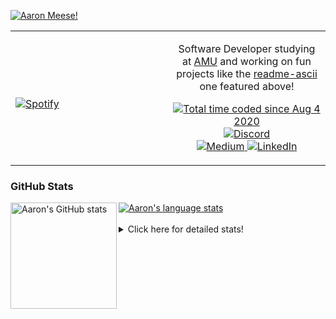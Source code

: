 [![Aaron Meese!](https://user-images.githubusercontent.com/17814535/88975338-a2aabf00-d27f-11ea-963f-8a19608716b4.png)](https://github.com/ajmeese7/readme-ascii "README ASCII")

<!-- Modified from project here: https://github.com/novatorem/novatorem -->
<table width="100%"> 
  <tr>
  <td width="50%">
      
&nbsp; <br> [![Spotify](https://ajmeese7.vercel.app/api/spotify)](https://open.spotify.com/user/ajmeese)

  </td>
  <td width="50%">
    <p align="center">
    Software Developer studying at <a href="https://www.amu.apus.edu/">AMU</a> and working on fun 
    projects like the <a href="https://github.com/ajmeese7/readme-ascii">readme-ascii</a> one featured above!
    </p>
    <p align="center">
      <a href="https://wakatime.com/@f726891d-3b02-46cd-9b60-e8c59f9e2b14">
        <img src="https://wakatime.com/badge/user/f726891d-3b02-46cd-9b60-e8c59f9e2b14.svg" alt="Total time coded since Aug 4 2020" title="WakaTime" />
      </a>
      <a href="http://link.aaronmeese.com/discord">
        <img src="https://img.shields.io/badge/discord-ajmeese7%234835-369?style=flat-square&logo=discord&logoColor=white&color=purple" alt="Discord" title="Discord">
      </a>
      <br />
      <a href="https://link.aaronmeese.com/medium">
        <img src="https://img.shields.io/badge/medium-ajmeese7-1DB954?style=flat-square&logo=medium&logoColor=white" alt="Medium" title="Medium">
      </a>
      <a href="https://link.aaronmeese.com/linkedin">
        <img src="https://img.shields.io/badge/linkedIn-aaronmeese-1DB954?style=flat-square&logo=linkedin&logoColor=white&color=blue" alt="LinkedIn" title="LinkedIn">
      </a>
    </p>
  </td>

</table>

[//]: <> (The `&nbsp;` is to have Aphelion take up more space)

### GitHub Stats ###

<a href="https://profile-summary-for-github.com/user/ajmeese7">
  <img align="left" height="170px" src="https://github-readme-stats.vercel.app/api?username=ajmeese7&show_icons=true&line_height=27&count_private=true" alt="Aaron's GitHub stats"/>
  <img src="https://github-readme-stats.vercel.app/api/top-langs/?username=ajmeese7&hide_langs_below=5&layout=compact" alt="Aaron's language stats"/>
</a>

<br />
<br />
<details>
<summary>Click here for detailed stats!</summary>

### :zap: Recent Activity
<!--START_SECTION:activity-->
1. 🗣 Commented on [#58](https://github.com/os-js/osjs-server/issues/58) in [os-js/osjs-server](https://github.com/os-js/osjs-server)
2. 🗣 Commented on [#58](https://github.com/os-js/osjs-server/issues/58) in [os-js/osjs-server](https://github.com/os-js/osjs-server)
3. ❗️ Opened issue [#5729](https://github.com/refined-github/refined-github/issues/5729) in [refined-github/refined-github](https://github.com/refined-github/refined-github)
4. 🗣 Commented on [#58](https://github.com/os-js/osjs-server/issues/58) in [os-js/osjs-server](https://github.com/os-js/osjs-server)
5. 🗣 Commented on [#56](https://github.com/os-js/osjs-server/issues/56) in [os-js/osjs-server](https://github.com/os-js/osjs-server)
<!--END_SECTION:activity-->

### 🧐 Waka Stats
<!--START_SECTION:waka-->
![Code Time](http://img.shields.io/badge/Code%20Time-1%2C097%20hrs%2017%20mins-blue)

**🐱 My GitHub Data** 

> 🏆 890 Contributions in the Year 2022
 > 
> 📦 205.1 kB Used in GitHub's Storage 
 > 
> 💼 Opted to Hire
 > 
> 📜 82 Public Repositories 
 > 
> 🔑 29 Private Repositories  
 > 
**I'm an Early 🐤** 

```text
🌞 Morning    182 commits    █████░░░░░░░░░░░░░░░░░░░░   20.94% 
🌆 Daytime    331 commits    █████████░░░░░░░░░░░░░░░░   38.09% 
🌃 Evening    345 commits    ██████████░░░░░░░░░░░░░░░   39.7% 
🌙 Night      11 commits     ░░░░░░░░░░░░░░░░░░░░░░░░░   1.27%

```
📅 **I'm Most Productive on Sunday** 

```text
Monday       121 commits    ███░░░░░░░░░░░░░░░░░░░░░░   13.92% 
Tuesday      129 commits    ███░░░░░░░░░░░░░░░░░░░░░░   14.84% 
Wednesday    106 commits    ███░░░░░░░░░░░░░░░░░░░░░░   12.2% 
Thursday     115 commits    ███░░░░░░░░░░░░░░░░░░░░░░   13.23% 
Friday       90 commits     ██░░░░░░░░░░░░░░░░░░░░░░░   10.36% 
Saturday     132 commits    ███░░░░░░░░░░░░░░░░░░░░░░   15.19% 
Sunday       176 commits    █████░░░░░░░░░░░░░░░░░░░░   20.25%

```


📊 **This Week I Spent My Time On** 

```text
⌚︎ Time Zone: America/New_York

💬 Programming Languages: 
JavaScript               6 hrs 33 mins       ██████████████████░░░░░░░   74.55% 
JSON                     55 mins             ██░░░░░░░░░░░░░░░░░░░░░░░   10.52% 
Markdown                 26 mins             █░░░░░░░░░░░░░░░░░░░░░░░░   5.04% 
SCSS                     22 mins             █░░░░░░░░░░░░░░░░░░░░░░░░   4.28% 
Bash                     14 mins             ░░░░░░░░░░░░░░░░░░░░░░░░░   2.81%

🐱‍💻 Projects: 
aaronmeese.com           8 hrs 2 mins        ██████████████████████░░░   91.46% 
vault                    24 mins             █░░░░░░░░░░░░░░░░░░░░░░░░   4.69% 
osjs-server              9 mins              ░░░░░░░░░░░░░░░░░░░░░░░░░   1.84% 
dendron                  9 mins              ░░░░░░░░░░░░░░░░░░░░░░░░░   1.78% 
dendron-site             1 min               ░░░░░░░░░░░░░░░░░░░░░░░░░   0.23%

```

**I Mostly Code in JavaScript** 

```text
JavaScript               32 repos            ████████████░░░░░░░░░░░░░   49.23% 
HTML                     9 repos             ███░░░░░░░░░░░░░░░░░░░░░░   13.85% 
Python                   5 repos             ██░░░░░░░░░░░░░░░░░░░░░░░   7.69% 
Java                     4 repos             █░░░░░░░░░░░░░░░░░░░░░░░░   6.15% 
CSS                      3 repos             █░░░░░░░░░░░░░░░░░░░░░░░░   4.62%

```



 Last Updated on 29/06/2022 00:06:23 UTC
<!--END_SECTION:waka-->
</details>
